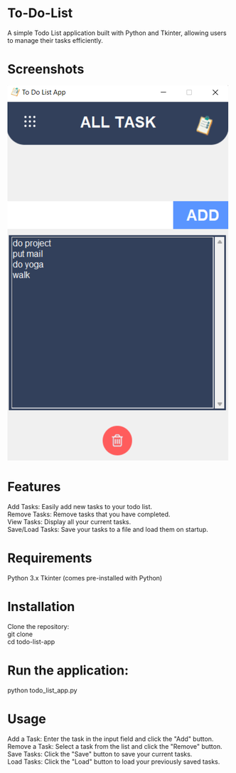 # To-Do-List

A simple Todo List application built with Python and Tkinter, allowing users to manage their tasks efficiently.

# Screenshots
![ScreenShot](https://github.com/SowmyaJayasivakumar/To-Do-List/blob/main/screenshot.png)

# Features
Add Tasks: Easily add new tasks to your todo list.  
Remove Tasks: Remove tasks that you have completed.  
View Tasks: Display all your current tasks.  
Save/Load Tasks: Save your tasks to a file and load them on startup.  

# Requirements
Python 3.x
Tkinter (comes pre-installed with Python)

# Installation
Clone the repository:  
git clone <repository-url>  
cd todo-list-app  

# Run the application:
python todo_list_app.py  

# Usage
Add a Task: Enter the task in the input field and click the "Add" button.  
Remove a Task: Select a task from the list and click the "Remove" button.  
Save Tasks: Click the "Save" button to save your current tasks.  
Load Tasks: Click the "Load" button to load your previously saved tasks.  
